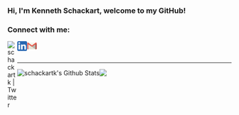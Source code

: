 ### Hi, I'm Kenneth Schackart, welcome to my GitHub!



### Connect with me:

[<img align="left" alt="schackartk | Twitter" width="22px" img src="https://raw.githubusercontent.com/schackartk/schackartk/assets/twitter.png" /> ][twitter]
[<img align="left" alt="schackartk | LinkedIn" width="22px" img src="assets/linkedin.png" />][linkedin]
[<img align="left" alt="schackartk | Gmail" width="22px" img src="assets/gmail.png" />][gmail]

<br />
<br />

---

<img align="left" alt="schackartk's Github Stats" src="https://github-readme-stats.vercel.app/api?username=schackartk&show_icons=true&hide_border=true&theme=vue&hide=prs" />
<img align = left" src="https://github-readme-stats.vercel.app/api/top-langs/?username=schackartk&hide_border=true&theme=vue" />

[twitter]: https://twitter.com/schackartk
[linkedin]: https://linkedin.com/in/schackartk
[gmail]: mailto:schackartk1@gmail.com